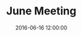 ---
layout: post
title:  "June Meeting"
date:   2016-06-16 12:00:00
category: heritage-urban-form
background: Following the most recent public meeting we'll revise the group's goals and objectives and begin preparations for the Future Land Use Map update.
agenda: heritage-and-urban-form-agenda-2016-06-16.pdf
documents:
  - title: Meeting Packet
    doc-url: heritage-and-urban-form-packet-2016-06-16.pdf
    doc-type: PDF
  - title: Meeting Slides
    doc-url: heritage-and-urban-form-slides-2016-06-16.pdf
    doc-type: PDF
---